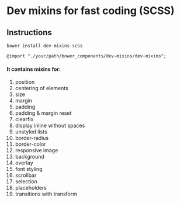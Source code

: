 # Dev mixins for fast coding (SCSS) 

## Instructions
	bower install dev-mixins-scss

	@import "./your/path/bower_components/dev-mixins/dev-mixins";

#### It contains mixins for:
1. position
2. centering of elements
3. size
4. margin
5. padding
6. padding & margin reset
7. clearfix
8. display inline without spaces
9. unstyled lists
10. border-radius
11. border-color
12. responsive image
13. background
14. overlay
15. font styling
16. scrollbar
17. selection
18. placeholders
19. transitions with transform
